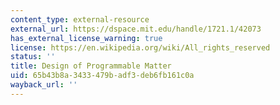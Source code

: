 ```yaml
---
content_type: external-resource
external_url: https://dspace.mit.edu/handle/1721.1/42073
has_external_license_warning: true
license: https://en.wikipedia.org/wiki/All_rights_reserved
status: ''
title: Design of Programmable Matter
uid: 65b43b8a-3433-479b-adf3-deb6fb161c0a
wayback_url: ''
---
```

